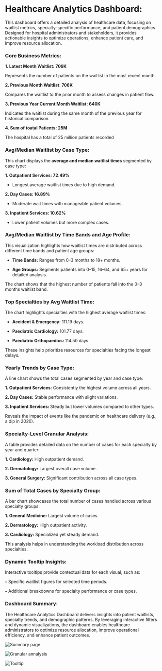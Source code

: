 <h1>Healthcare Analytics Dashboard:</h1> 
This dashboard offers a detailed analysis of healthcare data, focusing on waitlist metrics, specialty-specific performance, and patient demographics. Designed for hospital administrators and stakeholders, it provides actionable insights to optimize operations, enhance patient care, and improve resource allocation.

<h3>Core Business Metrics:</h3>

**1. Latest Month Waitlist: 709K**
   
Represents the number of patients on the waitlist in the most recent month.

**2. Previous Month Waitlist: 708K**
   
Compares the waitlist to the prior month to assess changes in patient flow.

**3. Previous Year Current Month Waitlist: 640K**

Indicates the waitlist during the same month of the previous year for historical comparison.

**4. Sum of toatal Patients: 25M**

The hospital has a total of 25 million patients recorded

<h3>Avg/Median Waitlist by Case Type:</h3>

This chart displays the **average and median waitlist times** segmented by case type: 

**1. Outpatient Services: 72.49%**

- Longest average waitlist times due to high demand.

**2. Day Cases: 16.89%** 

- Moderate wait times with manageable patient volumes.

**3. Inpatient Services: 10.62%**

- Lower patient volumes but more complex cases.

<h3>Avg/Median Waitlist by Time Bands and Age Profile:</h3>

This visualization highlights how waitlist times are distributed across different time bands and patient age groups:

- **Time Bands:** Ranges from 0–3 months to 18+ months.
  
- **Age Groups:** Segments patients into 0–15, 16–64, and 65+ years for detailed analysis.

The chart shows that the highest number of patients fall into the 0–3 months waitlist band.

<h3>Top Specialties by Avg Waitlist Time:</h3>

The chart highlights specialties with the highest average waitlist times:

- **Accident & Emergency:** 111.19 days.
  
- **Paediatric Cardiology:** 101.77 days.
  
- **Paediatric Orthopaedics:** 114.50 days.
  
These insights help prioritize resources for specialties facing the longest delays.

<h3>Yearly Trends by Case Type:</h3>

A line chart shows the total cases segmented by year and case type:

**1. Outpatient Services:** Consistently the highest volume across all years.

**2. Day Cases:** Stable performance with slight variations. 

**3. Inpatient Services:** Steady but lower volumes compared to other types. 

Reveals the impact of events like the pandemic on healthcare delivery (e.g., a dip in 2020).

<h3>Specialty-Level Granular Analysis:</h3>

A table provides detailed data on the number of cases for each specialty by year and quarter: 

**1. Cardiology:** High outpatient demand.
  
**2. Dermatology:** Largest overall case volume.
   
**3. General Surgery:** Significant contribution across all case types.

<h3>Sum of Total Cases by Specialty Group:</h3>

A bar chart showcases the total number of cases handled across various specialty groups: 

**1. General Medicine:** Largest volume of cases.
  
**2. Dermatology:** High outpatient activity.
  
**3. Cardiology:** Specialized yet steady demand.
  
This analysis helps in understanding the workload distribution across specialties.

<h3>Dynamic Tooltip Insights:</h3>

Interactive tooltips provide contextual data for each visual, such as: 

**-** Specific waitlist figures for selected time periods.
  
**-** Additional breakdowns for specialty performance or case types.

<h3>Dashboard Summary:</h3>
The Healthcare Analytics Dashboard delivers insights into patient waitlists, specialty trends, and demographic patterns. By leveraging interactive filters and dynamic visualizations, the dashboard enables healthcare administrators to optimize resource allocation, improve operational efficiency, and enhance patient outcomes.

![Summary page](https://github.com/user-attachments/assets/294fc568-ea02-495e-9501-dcebf679974d)

![Granular annalysis](https://github.com/user-attachments/assets/363ed599-2c72-4121-afc3-81a2cf21c98e)

![Tooltip](https://github.com/user-attachments/assets/5d745700-1c04-4e34-ba6b-77f6c7de6800)



